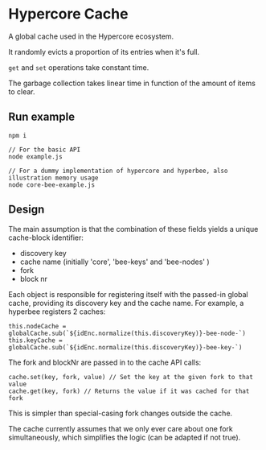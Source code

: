 # Hypercore Cache

A global cache used in the Hypercore ecosystem.

It randomly evicts a proportion of its entries when it's full.

`get` and `set` operations take constant time.

The garbage collection takes linear time in function of the amount of items to clear.

## Run example

```
npm i

// For the basic API
node example.js

// For a dummy implementation of hypercore and hyperbee, also illustration memory usage
node core-bee-example.js
```

## Design

The main assumption is that the combination of these fields yields a unique cache-block identifier:

- discovery key
- cache name (initially 'core', 'bee-keys' and 'bee-nodes' )
- fork
- block nr

Each object is responsible for registering itself with the passed-in global cache, providing its discovery key and the cache name. For example, a hyperbee registers 2 caches:

```
this.nodeCache = globalCache.sub(`${idEnc.normalize(this.discoveryKey)}-bee-node-`)
this.keyCache = globalCache.sub(`${idEnc.normalize(this.discoveryKey)}-bee-key-`)

```

The fork and blockNr are passed in to the cache API calls:

```
cache.set(key, fork, value) // Set the key at the given fork to that value
cache.get(key, fork) // Returns the value if it was cached for that fork
```

This is simpler than special-casing fork changes outside the cache.

The cache currently assumes that we only ever care about one fork simultaneously, which simplifies the logic (can be adapted if not true).

